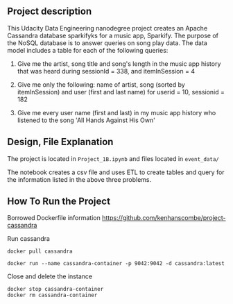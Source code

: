 ## Project description

This Udacity Data Engineering nanodegree project creates an Apache Cassandra database sparkifyks for a music app, Sparkify. The purpose of the NoSQL database is to answer queries on song play data. The data model includes a table for each of the following queries:

1. Give me the artist, song title and song's length in the music app history that was heard during sessionId = 338, and itemInSession = 4

2. Give me only the following: name of artist, song (sorted by itemInSession) and user (first and last name) for userid = 10, sessionid = 182

3. Give me every user name (first and last) in my music app history who listened to the song 'All Hands Against His Own'

## Design, File Explanation

The project is located in `Project_1B.ipynb` and files located in `event_data/`

The notebook creates a csv file and uses ETL to create tables and query for the information listed in the above three problems.

## How To Run the Project 

Borrowed Dockerfile information
https://github.com/kenhanscombe/project-cassandra

Run cassandra

```
docker pull cassandra

docker run --name cassandra-container -p 9042:9042 -d cassandra:latest
```

Close and delete the instance 

```
docker stop cassandra-container
docker rm cassandra-container
```